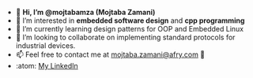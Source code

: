 - 👋 **Hi, I’m @mojtabamza (Mojtaba Zamani)**
- 👀 I’m interested in **embedded software design** and **cpp programming**
- 🌱 I’m currently learning design patterns for OOP and Embedded Linux
- 💞️ I’m looking to collaborate on implementing standard protocols for industrial devices.
- 📫 Feel free to contact me at mojtaba.zamani@afry.com :handshake:
- :atom: [My LinkedIn](https://www.linkedin.com/in/mojtaba-zamani/)

<!---
mojtabamza/mojtabamza is a ✨ special ✨ repository because its `README.md` (this file) appears on your GitHub profile.
You can click the Preview link to take a look at your changes.
--->
